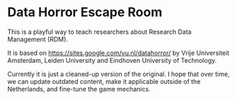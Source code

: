 # Data Horror Escape Room

This is a playful way to teach researchers about Research Data Management (RDM).

It is based on <https://sites.google.com/vu.nl/datahorror/> by Vrije
Universiteit Amsterdam, Leiden University and Eindhoven University of
Technology.

Currently it is just a cleaned-up version of the original. I hope that over
time, we can update outdated content, make it applicable outside of the
Netherlands, and fine-tune the game mechanics.
